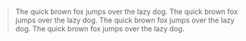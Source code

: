 <!-- TODO: still an issue -->

> The quick brown fox jumps over the lazy dog. The quick brown fox jumps over the lazy dog. The quick brown fox jumps over the lazy dog. The quick brown fox jumps over the lazy dog.
